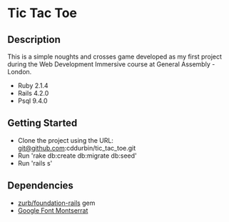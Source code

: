 # Tic Tac Toe

## Description
This is a simple noughts and crosses game developed as my first project during the Web Development Immersive course at General Assembly - London.

- Ruby 2.1.4
- Rails 4.2.0
- Psql 9.4.0

## Getting Started

- Clone the project using the URL: git@github.com:cddurbin/tic_tac_toe.git
- Run 'rake db:create db:migrate db:seed'
- Run 'rails s'

## Dependencies

- [zurb/foundation-rails](https://github.com/zurb/foundation-rails) gem
- [Google Font Montserrat](https://fonts.googleapis.com/css?family=Montserrat)
